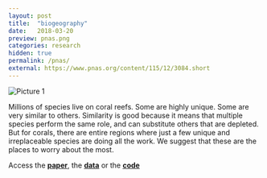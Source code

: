 ```yaml
---
layout: post
title:  "biogeography"
date:   2018-03-20
preview: pnas.png
categories: research
hidden: true
permalink: /pnas/
external: https://www.pnas.org/content/115/12/3084.short
---
```



![Picture 1]({{site.baseurl}}/images/other/pnas.JPG?auto=yes)

Millions of species live on coral reefs. Some are highly unique. Some are very similar to others. Similarity is good because it means that multiple species perform the same role, and can substitute others that are depleted. But for corals, there are entire regions where just a few unique and irreplaceable species are doing all the work. We suggest that these are the places to worry about the most.

Access the [**paper**](https://www.pnas.org/content/115/12/3084.short), the [**data**](https://research.jcu.edu.au/researchdata/default/detail/2d343a3dc21a6a25831f3fbaa508efa7/) or the [**code**](https://github.com/mikemcwilliam/biogeographical_disparity)
